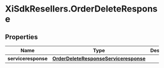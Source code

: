 # XiSdkResellers.OrderDeleteResponse

## Properties

Name | Type | Description | Notes
------------ | ------------- | ------------- | -------------
**serviceresponse** | [**OrderDeleteResponseServiceresponse**](OrderDeleteResponseServiceresponse.md) |  | [optional] 


